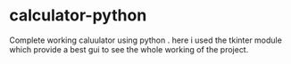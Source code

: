 # calculator-python
Complete working caluulator using python . here i used the tkinter module which provide a best gui to see the whole working of the project.
